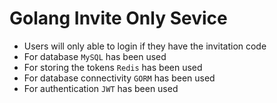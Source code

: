 # Golang Invite Only Sevice

- Users will only able to login if they have the invitation code
- For database `MySQL` has been used
- For storing the tokens `Redis` has been used
- For database connectivity `GORM` has been used
- For authentication `JWT` has been used
